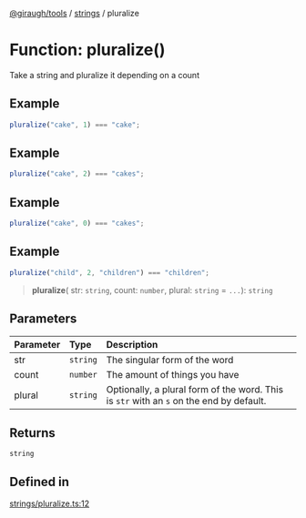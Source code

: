 [@giraugh/tools](../../modules.md) / [strings](../strings.md) / pluralize

# Function: pluralize()

Take a string and pluralize it depending on a count

## Example

```ts
pluralize("cake", 1) === "cake";
```

## Example

```ts
pluralize("cake", 2) === "cakes";
```

## Example

```ts
pluralize("cake", 0) === "cakes";
```

## Example

```ts
pluralize("child", 2, "children") === "children";
```

> **pluralize**(
> str: `string`,
> count: `number`,
> plural: `string` = `...`): `string`

## Parameters

| Parameter | Type     | Description                                                                             |
| :-------- | :------- | :-------------------------------------------------------------------------------------- |
| str       | `string` | The singular form of the word                                                           |
| count     | `number` | The amount of things you have                                                           |
| plural    | `string` | Optionally, a plural form of the word. This is `str` with an `s` on the end by default. |

## Returns

`string`

## Defined in

[strings/pluralize.ts:12](https://github.com/giraugh/tools/blob/a6c3d4a/lib/strings/pluralize.ts#L12)
